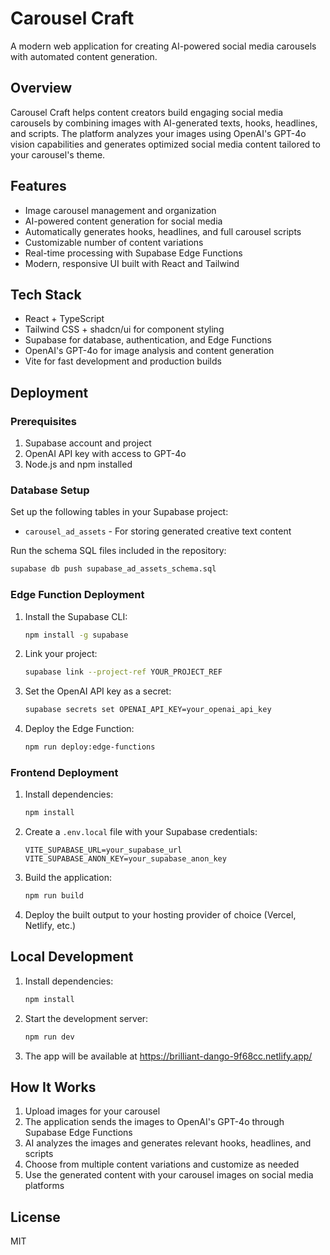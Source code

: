 # Carousel Craft

A modern web application for creating AI-powered social media carousels with automated content generation.

## Overview

Carousel Craft helps content creators build engaging social media carousels by combining images with AI-generated texts, hooks, headlines, and scripts. The platform analyzes your images using OpenAI's GPT-4o vision capabilities and generates optimized social media content tailored to your carousel's theme.

## Features

- Image carousel management and organization
- AI-powered content generation for social media
- Automatically generates hooks, headlines, and full carousel scripts
- Customizable number of content variations
- Real-time processing with Supabase Edge Functions
- Modern, responsive UI built with React and Tailwind

## Tech Stack

- React + TypeScript
- Tailwind CSS + shadcn/ui for component styling
- Supabase for database, authentication, and Edge Functions
- OpenAI's GPT-4o for image analysis and content generation
- Vite for fast development and production builds

## Deployment

### Prerequisites

1. Supabase account and project
2. OpenAI API key with access to GPT-4o
3. Node.js and npm installed

### Database Setup

Set up the following tables in your Supabase project:
- `carousel_ad_assets` - For storing generated creative text content

Run the schema SQL files included in the repository:
```bash
supabase db push supabase_ad_assets_schema.sql
```

### Edge Function Deployment

1. Install the Supabase CLI:
   ```bash
   npm install -g supabase
   ```

2. Link your project:
   ```bash
   supabase link --project-ref YOUR_PROJECT_REF
   ```

3. Set the OpenAI API key as a secret:
   ```bash
   supabase secrets set OPENAI_API_KEY=your_openai_api_key
   ```

4. Deploy the Edge Function:
   ```bash
   npm run deploy:edge-functions
   ```

### Frontend Deployment

1. Install dependencies:
   ```bash
   npm install
   ```

2. Create a `.env.local` file with your Supabase credentials:
   ```
   VITE_SUPABASE_URL=your_supabase_url
   VITE_SUPABASE_ANON_KEY=your_supabase_anon_key
   ```

3. Build the application:
   ```bash
   npm run build
   ```

4. Deploy the built output to your hosting provider of choice (Vercel, Netlify, etc.)

## Local Development

1. Install dependencies:
   ```bash
   npm install
   ```

2. Start the development server:
   ```bash
   npm run dev
   ```

3. The app will be available at https://brilliant-dango-9f68cc.netlify.app/

## How It Works

1. Upload images for your carousel
2. The application sends the images to OpenAI's GPT-4o through Supabase Edge Functions
3. AI analyzes the images and generates relevant hooks, headlines, and scripts
4. Choose from multiple content variations and customize as needed
5. Use the generated content with your carousel images on social media platforms

## License

MIT
